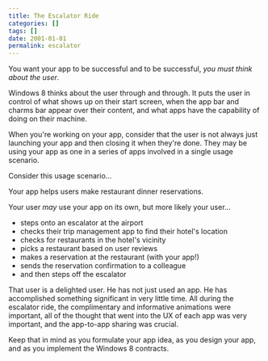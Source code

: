 ```yaml
---
title: The Escalator Ride
categories: []
tags: []
date: 2001-01-01
permalink: escalator
---
```


You want your app to be successful and to be successful, _you must think about the user_.
<!-- xmore -->

Windows 8 thinks about the user through and through. It puts the user in control of what shows up on their start screen, when the app bar and charms bar appear over their content, and what apps have the capability of doing on their machine.

When you&#39;re working on your app, consider that the user is not always just launching your app and then closing it when they&#39;re done. They may be using your app as one in a series of apps involved in a single usage scenario.

Consider this usage scenario...

Your app helps users make restaurant dinner reservations.

Your user _may_ use your app on its own, but more likely your user...

*   steps onto an escalator at the airport
*   checks their trip management app to find their hotel&#39;s location
*   checks for restaurants in the hotel&#39;s vicinity
*   picks a restaurant based on user reviews
*   makes a reservation at the restaurant (with your app!)
*   sends the reservation confirmation to a colleague
*   and then steps off the escalator

That user is a delighted user. He has not just used an app. He has accomplished something significant in very little time. All during the escalator ride, the complimentary and informative animations were important, all of the thought that went into the UX of each app was very important, and the app-to-app sharing was crucial.

Keep that in mind as you formulate your app idea, as you design your app, and as you implement the Windows 8 contracts.